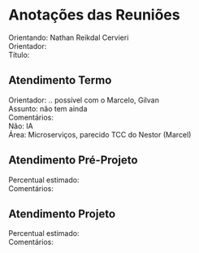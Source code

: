 # Anotações das Reuniões

Orientando: Nathan Reikdal Cervieri  
Orientador:  
Título:  

## Atendimento Termo

Orientador: .. possível com o Marcelo, Gilvan  
Assunto: não tem ainda  
Comentários:  
  Não: IA  
  Área: Microserviços, parecido TCC do Nestor (Marcel)  

## Atendimento Pré-Projeto

Percentual estimado:  
Comentários:  

## Atendimento Projeto

Percentual estimado:  
Comentários:  
